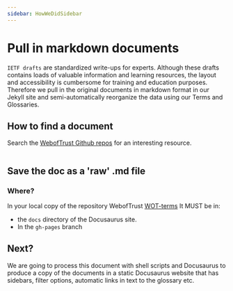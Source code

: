 ```yaml
---
sidebar: HowWeDidSidebar
---
```

# Pull in markdown documents

`IETF drafts` are standardized write-ups for experts. Although these drafts contains loads of valuable information and learning resources, the layout and accessibility is cumbersome for training and education purposes.
Therefore we pull in the original documents in markdown format in our Jekyll site and semi-automatically reorganize the data using our Terms and Glossaries.

## How to find a document

Search the [WebofTrust Github repos](https://github.com/WebOfTrust/ietf-keri/blob/main) for an interesting resource.

<img src="https://hackmd.io/_uploads/ByvtKgBls.png" alt="" />

## Save the doc as a 'raw' .md file

### Where?

In your local copy of the repository WebofTrust [WOT-terms](https://github.com/WebOfTrust/WOT-terms) It MUST be in:

- the `docs` directory of the Docusaurus site.
- In the `gh-pages` branch

## Next?

We are going to process this document with shell scripts and Docusaurus to produce a copy of the documents in a static Docusaurus website that has sidebars, filter options, automatic links in text to the glossary etc.
